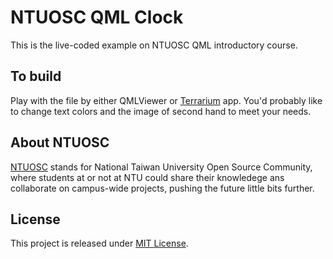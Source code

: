 NTUOSC QML Clock
================

This is the live-coded example on NTUOSC QML introductory course.

To build
--------
Play with the file by either QMLViewer or [Terrarium](http://www.terrariumapp.com) app. You'd probably like to change text colors and the image of second hand to meet your needs.

About NTUOSC
------------
[NTUOSC](http://ntuosc.org) stands for National Taiwan University Open Source Community, where students at or not at NTU could share their knowledege ans collaborate on campus-wide projects, pushing the future little bits further.

License
-------
This project is released under [MIT License](LICENSE.md).
